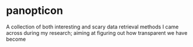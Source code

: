 # panopticon
A collection of both interesting and scary data retrieval methods I came across during my research; aiming at figuring out how transparent we have become
